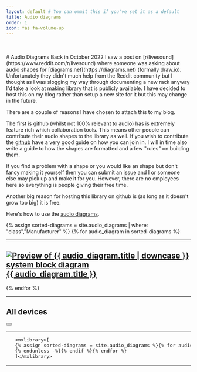 ```yaml
---
layout: default # You can ommit this if you've set it as a default
title: Audio diagrams
order: 1
icon: fas fa-volume-up
---
```


<br />
<br />
# Audio Diagrams
Back in October 2022 I saw a post on [r/livesound](https://www.reddit.com/r/livesound) where someone was asking about audio shapes for [diagrams.net](https://diagrams.net) (formally draw.io). Unfortunately they didn't much help from the Reddit community but I thought as I was slogging my way through documenting a new rack anyway I'd take a look at making library that is publicly available. I have decided to host this on my blog rather than setup a new site for it but this may change in the future.

There are a couple of reasons I have chosen to attach this to my blog.

The first is github (whilst not 100% relevant to audio) has is extremely feature rich which collaboration tools. This means other people can contribute their audio shapes to the library as well. If you wish to contribute the [github](https://docs.github.com/en/get-started/quickstart/contributing-to-projects) have a very good guide on how you can join in. I will in time also write a guide to how the shapes are formatted and a few "rules" on building them.

If you find a problem with a shape or you would like an shape but don't fancy making it yourself then you can submit an [issue](https://docs.github.com/en/issues/tracking-your-work-with-issues/creating-an-issue) and I or someone else may pick up and make it for you. However, there are no employees here so everything is people giving their free time.

Another big reason for hosting this library on github is (as long as it doesn't grow too big) it is free.

Here's how to use the [audio diagrams](../using_audio_diagrams).

{% assign sorted-diagrams = site.audio_diagrams | where: "class","Manufacturer" %}
{% for audio_diagram in sorted-diagrams %}
  <hr />
  <h2>
    <a href="{{ audio_diagram.url }}">
      <img src="{{ audio_diagram.picture }}" alt="Preview of {{ audio_diagram.title | downcase }} system block diagram"> {{ audio_diagram.title }}
    </a>
  </h2>
{% endfor %}

---
## All devices
  <div class="language-xml highlighter-rouge"><div class="code-header">
    <span data-label-text="XML"><i class="fas fa-code small"></i></span>
  <button aria-label="copy" data-title-succeed="Copied!" data-original-title="" title=""><i class="far fa-clipboard"></i></button></div><div class="highlight"><code><table class="rouge-table"><tbody><tr><td class="rouge-gutter gl"></td><td class="rouge-code">
    <pre>&lt;mxlibrary&gt;[
{% assign sorted-diagrams = site.audio_diagrams %}{% for audio_diagram in sorted-diagrams %}{% if audio_diagram.class != "Manufacturer" %}{{ audio_diagram.xml }}{% unless forloop.last %},
{% endunless -%}{% endif %}{% endfor %}
]&lt;/mxlibrary&gt;
</pre></td></tr></tbody></table></code></div></div>
